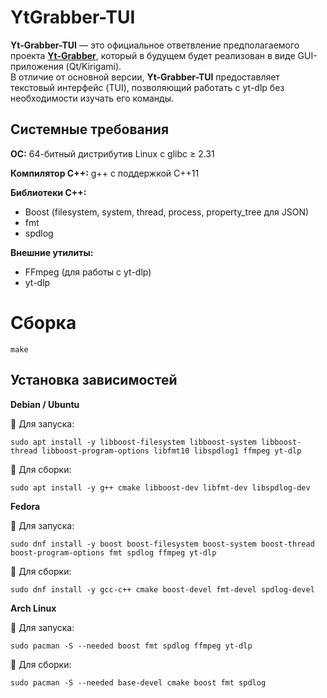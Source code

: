 # YtGrabber-TUI  

**Yt-Grabber-TUI** — это официальное ответвление предполагаемого проекта [**Yt-Grabber**](https://github.com/zheny-creator/YtGrabber), который в будущем будет реализован в виде GUI-приложения (Qt/Kirigami).  
В отличие от основной версии, **Yt-Grabber-TUI** предоставляет текстовый интерфейс (TUI), позволяющий работать с yt-dlp без необходимости изучать его команды.

## Системные требования

**ОС:** 64-битный дистрибутив Linux с glibc ≥ 2.31  

**Компилятор C++:** g++ с поддержкой C++11  

**Библиотеки C++:**
- Boost (filesystem, system, thread, process, property_tree для JSON)
- fmt
- spdlog

**Внешние утилиты:**
- FFmpeg (для работы с yt-dlp)
- yt-dlp

# Сборка
```Shell
make
```

## Установка зависимостей
 **Debian / Ubuntu**

🔹 Для запуска:
```shell
sudo apt install -y libboost-filesystem libboost-system libboost-thread libboost-program-options libfmt10 libspdlog1 ffmpeg yt-dlp
```
🔹 Для сборки:
```shell
sudo apt install -y g++ cmake libboost-dev libfmt-dev libspdlog-dev
```

 **Fedora**

🔹 Для запуска:
```shell
sudo dnf install -y boost boost-filesystem boost-system boost-thread boost-program-options fmt spdlog ffmpeg yt-dlp
```

🔹 Для сборки:
```shell
sudo dnf install -y gcc-c++ cmake boost-devel fmt-devel spdlog-devel
```

  **Arch Linux**

🔹 Для запуска:
```shell
sudo pacman -S --needed boost fmt spdlog ffmpeg yt-dlp
```

🔹 Для сборки:
```shell
sudo pacman -S --needed base-devel cmake boost fmt spdlog
```

